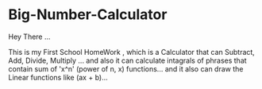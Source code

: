# Big-Number-Calculator
Hey There ...

This is my First School HomeWork , 
which is a Calculator that can Subtract, Add, Divide, Multiply ...
and also it can calculate intagrals of phrases that contain sum of 'x^n' (power of n, x) functions...
and it also can draw the Linear functions like (ax + b)...
